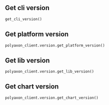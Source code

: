 ## Get cli version

```python
get_cli_version()
```

## Get platform version

```python
polyaxon_client.version.get_platform_version()
```

## Get lib version

```python
polyaxon_client.version.get_lib_version()
```

## Get chart version

```python
polyaxon_client.version.get_chart_version()
```
